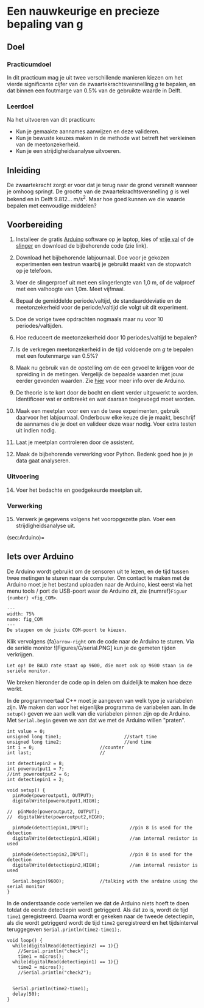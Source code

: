 # Een nauwkeurige en precieze bepaling van g

## Doel
### Practicumdoel
In dit practicum mag je uit twee verschillende manieren kiezen om het vierde significante cijfer van de zwaartekrachtsversnelling $g$ te bepalen, en dat binnen een foutmarge van $0.5\%$ van de gebruikte waarde in Delft. 

### Leerdoel
Na het uitvoeren van dit practicum:
* Kun je gemaakte aannames aanwijzen en deze valideren.
* Kun je bewuste keuzes maken in de methode wat betreft het verkleinen van de meetonzekerheid.
* Kun je een strijdigheidsanalyse uitvoeren.

## Inleiding
De zwaartekracht zorgt er voor dat je terug naar de grond versnelt wanneer je omhoog springt. De grootte van de zwaartekrachtsversnelling $g$ is wel bekend en in Delft 9.812... m/s$^2$. Maar hoe goed kunnen we die waarde bepalen met eenvoudige middelen?

## Voorbereiding
1. Installeer de gratis <a href="https://www.arduino.cc/" target="_blank">Arduino</a> software op je laptop, kies of [vrije val](./freefall/freefall.ino) of de [slinger](./pendulum/pendulum.ino) en download de bijbehorende code (zie link).
2. Download het bijbehorende labjournaal. Doe voor je gekozen experimenten een testrun waarbij je gebruikt maakt van de stopwatch op je telefoon.
3. Voer de slingerproef uit met een slingerlengte van 1,0 m, of de valproef met een valhoogte van 1,0m. Meet vijfmaal.
4. Bepaal de gemiddelde periode/valtijd, de standaarddeviatie en de meetonzekerheid voor de periode/valtijd die volgt uit dit experiment.
5. Doe de vorige twee opdrachten nogmaals maar nu voor 10 periodes/valtijden.
6. Hoe reduceert de meetonzekerheid door 10 periodes/valtijd te bepalen?
7. Is de verkregen meetonzekerheid in de tijd voldoende om $g$ te bepalen met een foutenmarge van 0.5\%?
8. Maak nu gebruik van de opstelling om de een gevoel te krijgen voor de spreiding in de metingen. Vergelijk de bepaalde waarden met jouw eerder gevonden waarden. Zie [hier](sec:Arduino) voor meer info over de Arduino.

9. De theorie is te kort door de bocht en dient verder uitgewerkt te worden. Identificeer wat er ontbreekt en wat daaraan toegevoegd moet worden.
10. Maak een meetplan voor een van de twee experimenten, gebruik daarvoor het labjournaal. Onderbouw elke keuze die je maakt, beschrijf de aannames die je doet en valideer deze waar nodig. Voer extra testen uit indien nodig.
11. Laat je meetplan controleren door de assistent.
12. Maak de bijbehorende verwerking voor Python. Bedenk goed hoe je je data gaat analyseren.

### Uitvoering
14. Voer het bedachte en goedgekeurde meetplan uit.

### Verwerking
15. Verwerk je gegevens volgens het vooropgezette plan. Voer een strijdigheidsanalyse uit.

(sec:Arduino)=
## Iets over Arduino
De Arduino wordt gebruikt om de sensoren uit te lezen, en de tijd tussen twee metingen te sturen naar de computer. Om contact te maken met de Arduino moet je het bestand uploaden naar de Arduino, kiest eerst via het menu tools / port de USB-poort waar de Arduino zit, zie {numref}`Figuur {number} <fig_COM>`.

```{figure} Figures/G/COM.gif
---
width: 75%
name: fig_COM
---
De stappen om de juiste COM-poort te kiezen.
```

Klik vervolgens {fa}`arrow-right` om de code naar de Arduino te sturen. Via de seriële monitor ![Figures/G/serial.PNG] kun je de gemeten tijden verkrijgen. 

```{warning}
Let op! De BAUD rate staat op 9600, die moet ook op 9600 staan in de seriële monitor.
```

We breken hieronder de code op in delen om duidelijk te maken hoe deze werkt.

In de programmeertaal C++ moet je aangeven van welk type je variabelen zijn. We maken dan voor het eigenlijke programma de variabelen aan. In de `setup()` geven we aan welk van die variabelen pinnen zijn op de Arduino. Met `Serial.begin` geven we aan dat we met de Arduino willen "praten".

```{code} C
int value = 0;
unsigned long time1;                       //start time
unsigned long time2;                       //end time
int i = 0;                        //counter
int last;                         //

int detectiepin2 = 8;
int poweroutput1 = 7;
//int poweroutput2 = 6;
int detectiepin1 = 2; 

void setup() {
  pinMode(poweroutput1, OUTPUT);
  digitalWrite(poweroutput1,HIGH);

//  pinMode(poweroutput2, OUTPUT);
//  digitalWrite(poweroutput2,HIGH);
  
  pinMode(detectiepin1,INPUT);               //pin 8 is used for the detection
  digitalWrite(detectiepin1,HIGH);           //an internal resistor is used

  pinMode(detectiepin2,INPUT);               //pin 8 is used for the detection
  digitalWrite(detectiepin2,HIGH);           //an internal resistor is used
  
  Serial.begin(9600);             //talking with the arduino using the serial monitor
}

```

In de onderstaande code vertellen we dat de Arduino niets hoeft te doen totdat de eerste detectiepin wordt getriggerd. Als dat zo is, wordt de tijd `time1` geregistreerd. Daarna wordt er gekeken naar de tweede detectiepin, als die wordt getriggerd wordt de tijd `time2` geregistreerd en het tijdsinterval teruggegeven `Serial.println(time2-time1);`. 

```{code} C
void loop() {
  while(digitalRead(detectiepin2) == 1){}
    //Serial.println("check");
    time1 = micros();
  while(digitalRead(detectiepin1) == 1){}
    time2 = micros();
    //Serial.println("check2");
    

  Serial.println(time2-time1);
  delay(50);
}
```